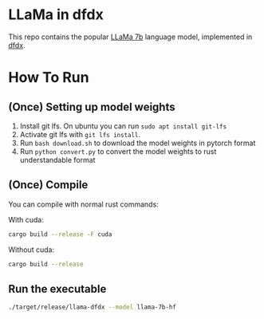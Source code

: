 # LLaMa in dfdx

This repo contains the popular [LLaMa 7b](https://ai.facebook.com/blog/large-language-model-llama-meta-ai/)
language model, implemented in [dfdx](https://github.com/coreylowman/dfdx).

# How To Run

## (Once) Setting up model weights

1. Install git lfs. On ubuntu you can run `sudo apt install git-lfs`
2. Activate git lfs with `git lfs install`.
3. Run `bash download.sh` to download the model weights in pytorch format
4. Run `python convert.py` to convert the model weights to rust understandable format

## (Once) Compile

You can compile with normal rust commands:

With cuda:
```bash
cargo build --release -F cuda
```

Without cuda:
```bash
cargo build --release
```

## Run the executable

```bash
./target/release/llama-dfdx --model llama-7b-hf
```
